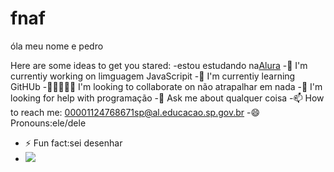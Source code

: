 # fnaf


óla meu nome e pedro

Here are some ideas to get you stared:
-estou estudando na[Alura](https://www.alura.com.br)
-🔭 I'm currentiy working on limguagem JavaScripit
-🍃 I'm currentiy learning GitHUb
-👩🏿‍🤝‍🧑🏼 I'm looking to collaborate on não atrapalhar em nada
-🤔 I'm looking for help with programação
-💭 Ask me about qualquer coisa
-📫 How to reach me: 00001124768671sp@al.educacao.sp.gov.br
-😄 Pronouns:ele/dele
- ⚡ Fun fact:sei desenhar
- ![](https://media.tenor.com/LaqeWOHvL2UAAAAM/kastike-kastikepussukka.gif)
